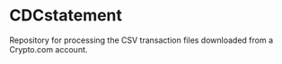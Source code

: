 # CDCstatement
Repository for processing the CSV transaction files downloaded from a Crypto.com account.
